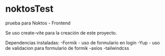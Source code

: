 # noktosTest
prueba para Noktos - Frontend

Se uso create-vite para la creación de este proyecto.


Dependencias instaladas:
  -Formik - uso de formulario en login
  -Yup - uso de validacion para formulario de formik
  -axios
  -tailwindcss 
